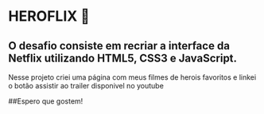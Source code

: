 # **HEROFLIX 🦸**

## O desafio consiste em recriar a interface da Netflix utilizando HTML5, CSS3 e JavaScript. 

Nesse projeto criei uma página com meus filmes de herois favoritos e linkei o botão assistir ao trailer disponivel no youtube

##Espero que gostem!
